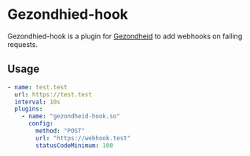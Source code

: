 # Gezondhied-hook

Gezondhied-hook is a plugin for [Gezondheid](https://github.com/BobbieGoede/gezondheid) to add webhooks on failing requests.

## Usage

```yaml
- name: test.test
  url: https://test.test
  interval: 10s
  plugins:
    - name: "gezondheid-hook.so"
      config:
        method: "POST"
        url: "https://webhook.test"
        statusCodeMinimum: 100
```

